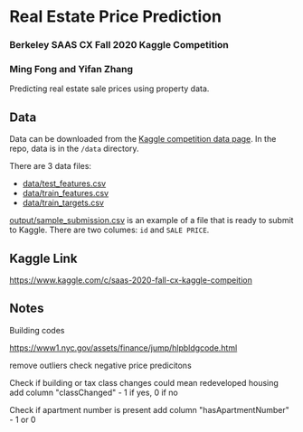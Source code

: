 # Real Estate Price Prediction
### Berkeley SAAS CX Fall 2020 Kaggle Competition
### Ming Fong and Yifan Zhang
Predicting real estate sale prices using property data.

## Data
Data can be downloaded from the [Kaggle competition data page](https://www.kaggle.com/c/saas-2020-fall-cx-kaggle-compeition/data).
In the repo, data is in the `/data` directory.

There are 3 data files:
* [data/test_features.csv](data/test_features.csv)
* [data/train_features.csv](data/train_features.csv)
* [data/train_targets.csv](data/train_features.csv)

[output/sample_submission.csv](output/sample_submission.csv) is an example of a file that is ready to submit to Kaggle. There are two columes: `id` and `SALE PRICE`.

## Kaggle Link
https://www.kaggle.com/c/saas-2020-fall-cx-kaggle-compeition


## Notes

Building codes 

https://www1.nyc.gov/assets/finance/jump/hlpbldgcode.html


remove outliers
check negative price predicitons


Check if building or tax class changes
    could mean redeveloped housing
    add column "classChanged" - 1 if yes, 0 if no

Check if apartment number is present
    add column "hasApartmentNumber" - 1 or 0